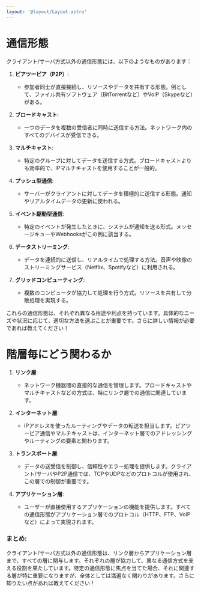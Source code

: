 ```yaml
---
layout: '@layout/Layout.astro'
---
```

# 通信形態

クライアント/サーバ方式以外の通信形態には、以下のようなものがあります：

1. **ピアツーピア（P2P）**:
   - 参加者同士が直接接続し、リソースやデータを共有する形態。例として、ファイル共有ソフトウェア（BitTorrentなど）やVoIP（Skypeなど）がある。

2. **ブロードキャスト**:
   - 一つのデータを複数の受信者に同時に送信する方法。ネットワーク内のすべてのデバイスが受信できる。

3. **マルチキャスト**:
   - 特定のグループに対してデータを送信する方式。ブロードキャストよりも効率的で、IPマルチキャストを使用することが一般的。

4. **プッシュ型通信**:
   - サーバーがクライアントに対してデータを積極的に送信する形態。通知やリアルタイムデータの更新に使われる。

5. **イベント駆動型通信**:
   - 特定のイベントが発生したときに、システムが通知を送る形式。メッセージキューやWebhooksがこの例に該当する。

6. **データストリーミング**:
   - データを連続的に送信し、リアルタイムで処理する方法。音声や映像のストリーミングサービス（Netflix、Spotifyなど）に利用される。

7. **グリッドコンピューティング**:
   - 複数のコンピュータが協力して処理を行う方式。リソースを共有して分散処理を実現する。

これらの通信形態は、それぞれ異なる用途や利点を持っています。具体的なニーズや状況に応じて、適切な方法を選ぶことが重要です。さらに詳しい情報が必要であれば教えてください！

# 階層毎にどう関わるか

1. **リンク層**:
   - ネットワーク機器間の直接的な通信を管理します。ブロードキャストやマルチキャストなどの方式は、特にリンク層での通信に関連しています。

2. **インターネット層**:
   - IPアドレスを使ったルーティングやデータの転送を担当します。ピアツーピア通信やマルチキャストは、インターネット層でのアドレッシングやルーティングの要素と関わります。

3. **トランスポート層**:
   - データの送受信を制御し、信頼性やエラー処理を提供します。クライアント/サーバやP2P通信では、TCPやUDPなどのプロトコルが使用され、この層での制御が重要です。

4. **アプリケーション層**:
   - ユーザーが直接使用するアプリケーションの機能を提供します。すべての通信形態がアプリケーション層でのプロトコル（HTTP、FTP、VoIPなど）によって実現されます。

### まとめ:
クライアント/サーバ方式以外の通信形態は、リンク層からアプリケーション層まで、すべての層に関与します。それぞれの層が協力して、異なる通信方式を支える役割を果たしています。特定の通信形態に焦点を当てた場合、それに関連する層が特に重要になりますが、全体としては満遍なく関わりがあります。さらに知りたい点があれば教えてください！